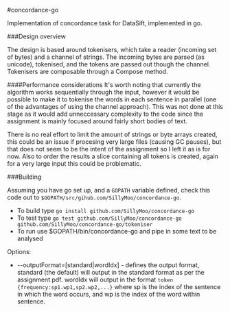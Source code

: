 #concordance-go

Implementation of concordance task for DataSift, implemented in go.

###Design overview

The design is based around tokenisers, which take a reader (incoming set of bytes) and a channel of strings. The incoming bytes are parsed (as unicode), tokenised, and the tokens are passed out though the channel. Tokenisers are composable through a Compose method.

####Performance considerations
It's worth noting that currently the algorithm works sequentially through the input, however it would be possible to make it to tokenise the words in each sentence in parallel (one of the advantages of using the channel approach). This was not done at this stage as it would add unneccessary complexity to the code since the assignment is mainly focused around fairly short bodies of text.

There is no real effort to limit the amount of strings or byte arrays created, this could be an issue if procesing very large files (causing GC pauses), but that does not seem to be the intent of the assignment so I left it as is for now. Also to order the results a slice containing all tokens is created, again for a very large input this could be problematic.

###Building

Assuming you have go set up, and a ```GOPATH``` variable defined, check this code out to ```$GOPATH/src/gihub.com/SillyMoo/concordance-go```.  
- To build type ```go install github.com/SillyMoo/concordance-go```
- To test type ```go test github.com/SillyMoo/concordance-go github.com/SillyMoo/concordance-go/tokeniser```
- To run use $GOPATH/bin/concordance-go and pipe in some text to be analysed


Options:  
- --outputFormat=[standard|wordIdx] - defines the output format, standard (the default) will output in the standard format as per the assignment pdf. wordIdx will output in the format ```token {frequency:sp1.wp1,sp2.wp2,...}``` where sp is the index of the sentence in which the word occurs, and wp is the index of the word within sentence.  
